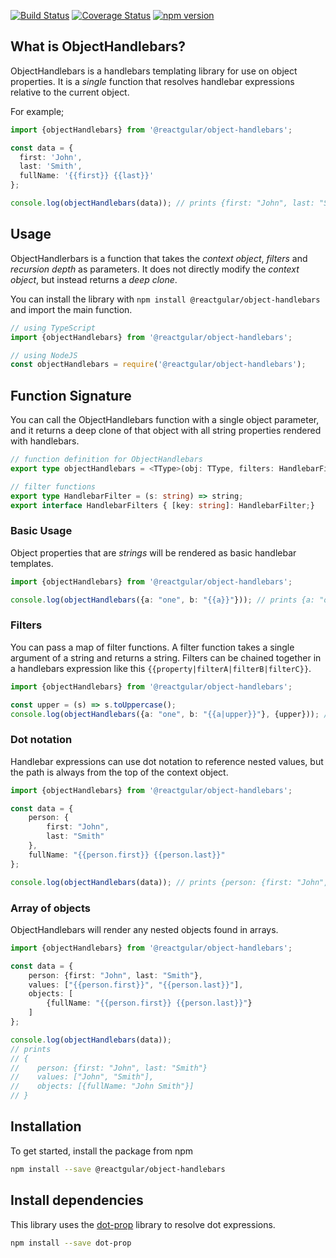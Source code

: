 [![Build Status](https://travis-ci.org/reactgular/object-handlebars.svg?branch=master)](https://travis-ci.org/reactgular/object-handlebars)
[![Coverage Status](https://coveralls.io/repos/github/reactgular/object-handlebars/badge.svg?branch=master)](https://coveralls.io/github/reactgular/object-handlebars?branch=master)
[![npm version](https://badge.fury.io/js/%40reactgular%2Fobject-handlebars.svg)](https://badge.fury.io/js/%40reactgular%2Fobject-handlebars)

## What is ObjectHandlebars?

ObjectHandlebars is a handlebars templating library for use on object properties. It is a *single* function that resolves handlebar
expressions relative to the current object.

For example;

```typescript
import {objectHandlebars} from '@reactgular/object-handlebars';

const data = {
  first: 'John',
  last: 'Smith',
  fullName: '{{first}} {{last}}'
};

console.log(objectHandlebars(data)); // prints {first: "John", last: "Smith", fullName: "John Smith"}
```

## Usage

ObjectHandlerbars is a function that takes the *context object*, *filters* and *recursion depth* as parameters. It does not
directly modify the *context object*, but instead returns a *deep clone*.

You can install the library with `npm install @reactgular/object-handlebars` and import the main function.

```typescript
// using TypeScript
import {objectHandlebars} from '@reactgular/object-handlebars';

// using NodeJS
const objectHandlebars = require('@reactgular/object-handlebars');
```

## Function Signature

You can call the ObjectHandlebars function with a single object parameter, and it returns a deep clone of that object with all string
properties rendered with handlebars.

```typescript
// function definition for ObjectHandlebars
export type objectHandlebars = <TType>(obj: TType, filters: HandlebarFilters = {}, maxDepth: number = 100) => TType;

// filter functions
export type HandlebarFilter = (s: string) => string;
export interface HandlebarFilters { [key: string]: HandlebarFilter;}
```

### Basic Usage

Object properties that are *strings* will be rendered as basic handlebar templates.

```typescript
import {objectHandlebars} from '@reactgular/object-handlebars';

console.log(objectHandlebars({a: "one", b: "{{a}}"})); // prints {a: "one", b: "one"}
```

### Filters

You can pass a map of filter functions. A filter function takes a single argument of a string and returns a string. Filters
can be chained together in a handlebars expression like this `{{property|filterA|filterB|filterC}}`.

```typescript
import {objectHandlebars} from '@reactgular/object-handlebars';

const upper = (s) => s.toUppercase();
console.log(objectHandlebars({a: "one", b: "{{a|upper}}"}, {upper})); // prints {a: "one", b: "ONE"}
```

### Dot notation

Handlebar expressions can use dot notation to reference nested values, but the path is always from the top of the context object.

```typescript
import {objectHandlebars} from '@reactgular/object-handlebars';

const data = {
    person: {
        first: "John",
        last: "Smith"
    },
    fullName: "{{person.first}} {{person.last}}"
};

console.log(objectHandlebars(data)); // prints {person: {first: "John", last: "Smith"}, fullName: "John Smith"}
```

### Array of objects

ObjectHandlebars will render any nested objects found in arrays.

```typescript
import {objectHandlebars} from '@reactgular/object-handlebars';

const data = {
    person: {first: "John", last: "Smith"},
    values: ["{{person.first}}", "{{person.last}}"],
    objects: [
        {fullName: "{{person.first}} {{person.last}}"}
    ]
};

console.log(objectHandlebars(data)); 
// prints 
// {
//    person: {first: "John", last: "Smith"}
//    values: ["John", "Smith"],
//    objects: [{fullName: "John Smith"}]
// }
```

## Installation

To get started, install the package from npm

```bash
npm install --save @reactgular/object-handlebars
```

## Install dependencies

This library uses the [dot-prop](https://www.npmjs.com/package/dot-prop) library to resolve dot expressions.

```bash
npm install --save dot-prop
```
